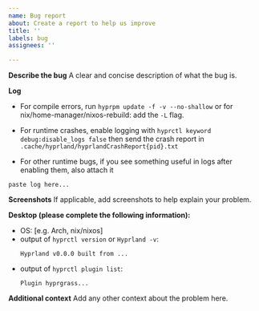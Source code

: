 ```yaml
---
name: Bug report
about: Create a report to help us improve
title: ''
labels: bug
assignees: ''

---
```


**Describe the bug**
A clear and concise description of what the bug is.

**Log**

- For compile errors, run `hyprpm update -f -v --no-shallow` or for nix/home-manager/nixos-rebuild: add the `-L` flag.

- For runtime crashes, enable logging with `hyprctl keyword debug:disable_logs false` then send the crash report in `.cache/hyprland/hyprlandCrashReport{pid}.txt`

- For other runtime bugs, if you see something useful in logs after enabling them, also attach it

```
paste log here...
```

**Screenshots**
If applicable, add screenshots to help explain your problem.

**Desktop (please complete the following information):**
 - OS: [e.g. Arch, nix/nixos]
 - output of `hyprctl version` or `Hyprland -v`:
   ```
   Hyprland v0.0.0 built from ...
   ```
- output of `hyprctl plugin list`:
   ```
   Plugin hyprgrass...
   ```

**Additional context**
Add any other context about the problem here.
